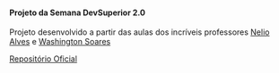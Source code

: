 #### Projeto da Semana DevSuperior 2.0

Projeto desenvolvido a partir das aulas dos incríveis professores [Nelio Alves](https://github.com/acenelio) e [Washington Soares](https://github.com/washingtonsoares)

[Repositório Oficial](https://github.com/devsuperior/sds2/)
